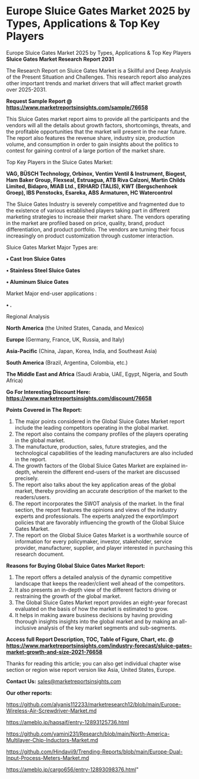 # Europe Sluice Gates Market 2025 by Types, Applications & Top Key Players
 Europe Sluice Gates Market 2025 by Types, Applications & Top Key Players
<strong>Sluice Gates Market Research Report 2031</strong>

The Research Report on Sluice Gates Market is a Skillful and Deep Analysis of the Present Situation and Challenges. This research report also analyzes other important trends and market drivers that will affect market growth over 2025-2031.

<strong>Request Sample Report @ <a href=https://www.marketreportsinsights.com/sample/76658>https://www.marketreportsinsights.com/sample/76658</a></strong>

This Sluice Gates market report aims to provide all the participants and the vendors will all the details about growth factors, shortcomings, threats, and the profitable opportunities that the market will present in the near future. The report also features the revenue share, industry size, production volume, and consumption in order to gain insights about the politics to contest for gaining control of a large portion of the market share.

Top Key Players in the Sluice Gates Market:

<strong>VAG, BÜSCH Technology, Orbinox, Ventim Ventil & Instrument, Biogest, Ham Baker Group, Flexseal, Estruagua, ATB Riva Calzoni, Martin Childs Limited, Bidapro, MIAB Ltd., ERHARD (TALIS), KWT (Bergschenhoek Groep), IBS Penstocks, Esareka, ABS Armaturen, HC Watercontrol</strong>

The Sluice Gates Industry is severely competitive and fragmented due to the existence of various established players taking part in different marketing strategies to increase their market share. The vendors operating in the market are profiled based on price, quality, brand, product differentiation, and product portfolio. The vendors are turning their focus increasingly on product customization through customer interaction.

Sluice Gates Market Major Types are:

<strong>• Cast Iron Sluice Gates

• Stainless Steel Sluice Gates

• Aluminum Sluice Gates</strong>

Market Major end-user applications :

<strong>• .</strong>

Regional Analysis

</u><strong><b>North America</b></strong> (the United States, Canada, and Mexico)

<strong><b>Europe </b></strong>(Germany, France, UK, Russia, and Italy)

<strong><b>Asia-Pacific</b></strong> (China, Japan, Korea, India, and Southeast Asia)

<strong><b>South America</b></strong> (Brazil, Argentina, Colombia, etc.)

<strong><b>The Middle East and Africa</b></strong> (Saudi Arabia, UAE, Egypt, Nigeria, and South Africa)

<strong>Go For Interesting Discount Here: <a href=https://www.marketreportsinsights.com/discount/76658>https://www.marketreportsinsights.com/discount/76658</a></strong>

<strong>Points Covered in The Report:</strong>
<ol>
  <li>The major points considered in the Global Sluice Gates Market report include the leading competitors operating in the global market.</li>
  <li>The report also contains the company profiles of the players operating in the global market.</li>
  <li>The manufacture, production, sales, future strategies, and the technological capabilities of the leading manufacturers are also included in the report.</li>
  <li>The growth factors of the Global Sluice Gates Market are explained in-depth, wherein the different end-users of the market are discussed precisely.</li>
  <li>The report also talks about the key application areas of the global market, thereby providing an accurate description of the market to the readers/users.</li>
  <li>The report incorporates the SWOT analysis of the market. In the final section, the report features the opinions and views of the industry experts and professionals. The experts analyzed the export/import policies that are favorably influencing the growth of the Global Sluice Gates Market.</li>
  <li>The report on the Global Sluice Gates Market is a worthwhile source of information for every policymaker, investor, stakeholder, service provider, manufacturer, supplier, and player interested in purchasing this research document.</li>
</ol>
<strong>Reasons for Buying Global Sluice Gates Market Report:</strong>

<ol>
  <li>The report offers a detailed analysis of the dynamic competitive landscape that keeps the reader/client well ahead of the competitors.</li>
  <li>It also presents an in-depth view of the different factors driving or restraining the growth of the global market.</li>
  <li>The Global Sluice Gates Market report provides an eight-year forecast evaluated on the basis of how the market is estimated to grow.</li>
  <li>It helps in making aware business decisions by having providing thorough insights insights into the global market and by making an all-inclusive analysis of the key market segments and sub-segments.</li>
</ol>
<strong>Access full Report Description, TOC, Table of Figure, Chart, etc. @ <a href=https://www.marketreportsinsights.com/industry-forecast/sluice-gates-market-growth-and-size-2021-76658>https://www.marketreportsinsights.com/industry-forecast/sluice-gates-market-growth-and-size-2021-76658</a></strong>


Thanks for reading this article; you can also get individual chapter wise section or region wise report version like Asia, United States, Europe.

<strong>Contact Us:</strong>
sales@marketreportsinsights.com

<strong>Our other reports:</strong>

<a href=https://github.com/alyanis112233/marketresearch12/blob/main/Europe-Wireless-Air-Screwdriver-Market.md>https://github.com/alyanis112233/marketresearch12/blob/main/Europe-Wireless-Air-Screwdriver-Market.md</a>

<a href=https://ameblo.jp/haqsaif/entry-12893125736.html>https://ameblo.jp/haqsaif/entry-12893125736.html</a>

<a href=https://github.com/yamini231/Research/blob/main/North-America-Multilayer-Chip-Inductors-Market.md>https://github.com/yamini231/Research/blob/main/North-America-Multilayer-Chip-Inductors-Market.md</a>

<a href=https://github.com/Hindavii9/Trending-Reports/blob/main/Europe-Dual-Input-Process-Meters-Market.md>https://github.com/Hindavii9/Trending-Reports/blob/main/Europe-Dual-Input-Process-Meters-Market.md</a>

<a href=https://ameblo.jp/cargo656/entry-12893098376.html>https://ameblo.jp/cargo656/entry-12893098376.html</a>"
